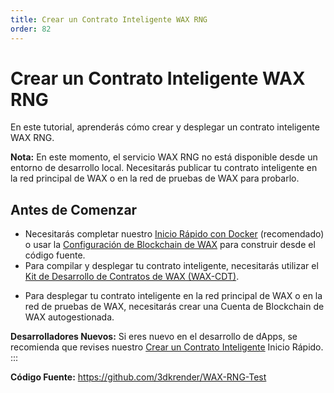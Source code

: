 ```yaml
---
title: Crear un Contrato Inteligente WAX RNG
order: 82
---
```


# Crear un Contrato Inteligente WAX RNG

En este tutorial, aprenderás cómo crear y desplegar un contrato inteligente WAX RNG.

<strong>Nota:</strong> En este momento, el servicio WAX RNG no está disponible desde un entorno de desarrollo local. Necesitarás publicar tu contrato inteligente en la red principal de WAX o en la red de pruebas de WAX para probarlo.

## Antes de Comenzar

* Necesitarás completar nuestro [Inicio Rápido con Docker](/build/dapp-development/docker-setup/) (recomendado) o usar la [Configuración de Blockchain de WAX](/build/dapp-development/wax-blockchain-setup/) para construir desde el código fuente.
* Para compilar y desplegar tu contrato inteligente, necesitarás utilizar el [Kit de Desarrollo de Contratos de WAX (WAX-CDT)](/build/dapp-development/wax-cdt/).
<!-- Esto no es necesario -->
<!-- * Instala el [Generador de Números Aleatorios de WAX (WAX RNG)](/build/tutorials/wax-rng/). -->
* Para desplegar tu contrato inteligente en la red principal de WAX o en la red de pruebas de WAX, necesitarás crear una Cuenta de Blockchain de WAX autogestionada.

<strong>Desarrolladores Nuevos:</strong> Si eres nuevo en el desarrollo de dApps, se recomienda que revises nuestro [Crear un Contrato Inteligente](/build/dapp-development/wax-cdt/) Inicio Rápido.
:::

**Código Fuente:** 
https://github.com/3dkrender/WAX-RNG-Test

